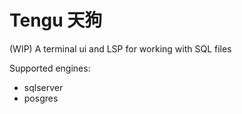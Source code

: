# Tengu 天狗
(WIP) A terminal ui and LSP for working with SQL files

Supported engines:
  * sqlserver
  * posgres
